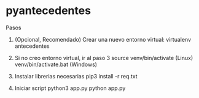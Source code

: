 # pyantecedentes

Pasos

1. (Opcional, Recomendado)
 Crear una nuevo entorno virtual:
  virtualenv antecedentes
 
2. Si no creo entorno virtual, ir al paso 3
 source venv/bin/activate (Linux)
 venv/bin/activate.bat (Windows)
 
3. Instalar librerias necesarias
 pip3 install -r req.txt
 
4. Iniciar script
 python3 app.py
 python app.py
